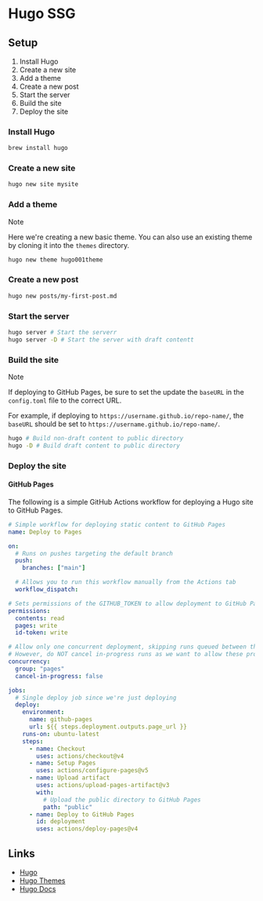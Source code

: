 # Hugo SSG

## Setup

1. Install Hugo
2. Create a new site
3. Add a theme
4. Create a new post
5. Start the server
6. Build the site
7. Deploy the site

### Install Hugo

```bash
brew install hugo
```

### Create a new site

```bash
hugo new site mysite
```

### Add a theme

> [!NOTE]
> Here we're creating a new basic theme. You can also use an existing theme by cloning it into the `themes` directory.

```bash
hugo new theme hugo001theme
```

### Create a new post

```bash
hugo new posts/my-first-post.md
```

### Start the server

```bash
hugo server # Start the serverr
hugo server -D # Start the server with draft contentt
```

### Build the site

<!-- TODO: Test TODO comment -->

> [!NOTE]
> If deploying to GitHub Pages, be sure to set the update the `baseURL` in the `config.toml` file to the correct URL.
>
> For example, if deploying to `https://username.github.io/repo-name/`, the `baseURL` should be set to `https://username.github.io/repo-name/`.

```bash
hugo # Build non-draft content to public directory
hugo -D # Build draft content to public directory
```

### Deploy the site

#### GitHub Pages

The following is a simple GitHub Actions workflow for deploying a Hugo site to GitHub Pages.

```yaml
# Simple workflow for deploying static content to GitHub Pages
name: Deploy to Pages

on:
  # Runs on pushes targeting the default branch
  push:
    branches: ["main"]

  # Allows you to run this workflow manually from the Actions tab
  workflow_dispatch:

# Sets permissions of the GITHUB_TOKEN to allow deployment to GitHub Pages
permissions:
  contents: read
  pages: write
  id-token: write

# Allow only one concurrent deployment, skipping runs queued between the run in-progress and latest queued.
# However, do NOT cancel in-progress runs as we want to allow these production deployments to complete.
concurrency:
  group: "pages"
  cancel-in-progress: false

jobs:
  # Single deploy job since we're just deploying
  deploy:
    environment:
      name: github-pages
      url: ${{ steps.deployment.outputs.page_url }}
    runs-on: ubuntu-latest
    steps:
      - name: Checkout
        uses: actions/checkout@v4
      - name: Setup Pages
        uses: actions/configure-pages@v5
      - name: Upload artifact
        uses: actions/upload-pages-artifact@v3
        with:
          # Upload the public directory to GitHub Pages
          path: "public"
      - name: Deploy to GitHub Pages
        id: deployment
        uses: actions/deploy-pages@v4
```

## Links

- [Hugo](https://gohugo.io/)
- [Hugo Themes](https://themes.gohugo.io/)
- [Hugo Docs](https://gohugo.io/documentation/)
